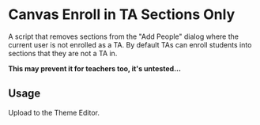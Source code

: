 # Canvas Enroll in TA Sections Only
A script that removes sections from the "Add People" dialog where the current user is not enrolled as a TA.  By default TAs can enroll students into sections that they are not a TA in.

**This may prevent it for teachers too, it's untested...**

## Usage
Upload to the Theme Editor.
